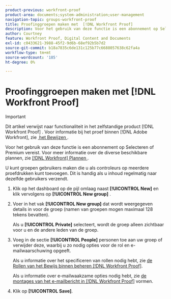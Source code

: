 ```yaml
---
product-previous: workfront-proof
product-area: documents;system-administration;user-management
navigation-topic: groups-workfront-proof
title: Proofinggroepen maken met  [!DNL Workfront Proof]
description: Voor het gebruik van deze functie is een abonnement op Selecteren of Premium vereist. Raadpleeg de plannen van Workfront voor meer informatie over de verschillende beschikbare plannen.
author: Courtney
feature: Workfront Proof, Digital Content and Documents
exl-id: c0433621-3988-45f2-9d6b-68ef92b5b7d2
source-git-commit: b18a7835c6de131c125b77c6688057638c62fa4a
workflow-type: tm+mt
source-wordcount: '185'
ht-degree: 0%

---
```


# Proofinggroepen maken met [!DNL Workfront Proof]

>[!IMPORTANT]
>
>Dit artikel verwijst naar functionaliteit in het zelfstandige product [!DNL Workfront Proof] . Voor informatie bij het proef binnen [!DNL Adobe Workfront], zie [&#x200B; het Bewijzen &#x200B;](../../../review-and-approve-work/proofing/proofing.md).

Voor het gebruik van deze functie is een abonnement op Selecteren of Premium vereist. Voor meer informatie over de diverse beschikbare plannen, zie [[!DNL Workfront]  Plannen &#x200B;](https://business.adobe.com/nl/products/workfront/pricing.html).

U kunt groepen gebruikers maken die u als controleurs op meerdere proefdrukken kunt toevoegen. Dit is handig als u inhoud regelmatig naar dezelfde gebruikers verzendt.

1. Klik op het dashboard op de pijl omlaag naast **[!UICONTROL New]** en klik vervolgens op **[!UICONTROL New group]** .

1. Voer in het vak **[!UICONTROL New group]** dat wordt weergegeven details in voor de groep (namen van groepen mogen maximaal 128 tekens bevatten).

   Als u **[!UICONTROL Private]** selecteert, wordt de groep alleen zichtbaar voor u en de andere leden van de groep.

1. Voeg in de sectie **[!UICONTROL People]** personen toe aan uw groep of verwijder deze, waarbij u zo nodig opties voor de rol en e-mailwaarschuwing opgeeft.

   Als u informatie over het specificeren van rollen nodig hebt, zie [&#x200B; de Rollen van het Bewijs binnen beheren  [!DNL Workfront Proof]](../../../workfront-proof/wp-work-proofsfiles/share-proofs-and-files/manage-proof-roles.md).

   Als u informatie over e-mailwaakzame opties nodig hebt, zie [&#x200B; de montages van het e-mailbericht in  [!DNL Workfront Proof]](../../../workfront-proof/wp-emailsntfctns/email-alerts/config-email-notification-settings-wp.md) vormen.

1. Klik op **[!UICONTROL Save]**.
